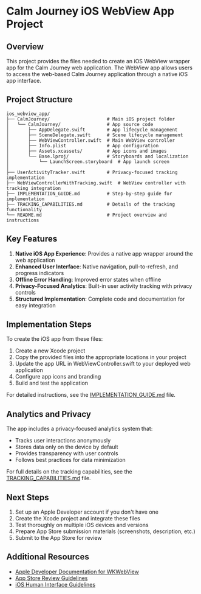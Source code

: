 # Calm Journey iOS WebView App Project

## Overview

This project provides the files needed to create an iOS WebView wrapper app for the Calm Journey web application. The WebView app allows users to access the web-based Calm Journey application through a native iOS app interface.

## Project Structure

```
ios_webview_app/
├── CalmJourney/                     # Main iOS project folder
│   └── CalmJourney/                 # App source code
│       ├── AppDelegate.swift        # App lifecycle management
│       ├── SceneDelegate.swift      # Scene lifecycle management
│       ├── WebViewController.swift  # Main WebView controller
│       ├── Info.plist               # App configuration
│       ├── Assets.xcassets/         # App icons and images
│       └── Base.lproj/              # Storyboards and localization
│           └── LaunchScreen.storyboard  # App launch screen
│
├── UserActivityTracker.swift        # Privacy-focused tracking implementation
├── WebViewControllerWithTracking.swift  # WebView controller with tracking integration
├── IMPLEMENTATION_GUIDE.md          # Step-by-step guide for implementation
├── TRACKING_CAPABILITIES.md         # Details of the tracking functionality
└── README.md                        # Project overview and instructions
```

## Key Features

1. **Native iOS App Experience**: Provides a native app wrapper around the web application
2. **Enhanced User Interface**: Native navigation, pull-to-refresh, and progress indicators
3. **Offline Error Handling**: Improved error states when offline
4. **Privacy-Focused Analytics**: Built-in user activity tracking with privacy controls
5. **Structured Implementation**: Complete code and documentation for easy integration

## Implementation Steps

To create the iOS app from these files:

1. Create a new Xcode project
2. Copy the provided files into the appropriate locations in your project
3. Update the app URL in WebViewController.swift to your deployed web application
4. Configure app icons and branding
5. Build and test the application

For detailed instructions, see the [IMPLEMENTATION_GUIDE.md](./IMPLEMENTATION_GUIDE.md) file.

## Analytics and Privacy

The app includes a privacy-focused analytics system that:

- Tracks user interactions anonymously
- Stores data only on the device by default
- Provides transparency with user controls
- Follows best practices for data minimization

For full details on the tracking capabilities, see the [TRACKING_CAPABILITIES.md](./TRACKING_CAPABILITIES.md) file.

## Next Steps

1. Set up an Apple Developer account if you don't have one
2. Create the Xcode project and integrate these files
3. Test thoroughly on multiple iOS devices and versions
4. Prepare App Store submission materials (screenshots, description, etc.)
5. Submit to the App Store for review

## Additional Resources

- [Apple Developer Documentation for WKWebView](https://developer.apple.com/documentation/webkit/wkwebview)
- [App Store Review Guidelines](https://developer.apple.com/app-store/review/guidelines/)
- [iOS Human Interface Guidelines](https://developer.apple.com/design/human-interface-guidelines/ios/overview/themes/)